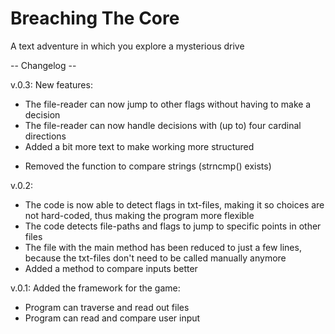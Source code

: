 # Breaching The Core
 A text adventure in which you explore a mysterious drive

 -- Changelog --

 v.0.3:
 New features:
 + The file-reader can now jump to other flags without having to make a decision
 + The file-reader can now handle decisions with (up to) four cardinal directions
 + Added a bit more text to make working more structured

 - Removed the function to compare strings (strncmp() exists)

 v.0.2:
 + The code is now able to detect flags in txt-files, making it so choices are not hard-coded, thus making the program more flexible
 + The code detects file-paths and flags to jump to specific points in other files
 + The file with the main method has been reduced to just a few lines, because the txt-files don't need to be called manually anymore
 + Added a method to compare inputs better

 v.0.1:
 Added the framework for the game:
 + Program can traverse and read out files
 + Program can read and compare user input
